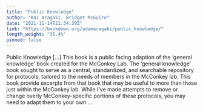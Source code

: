 ```yaml
---
title: "Public Knowledge"
author: "Kai Aragaki, Bridget McGuire"
date: "2021-11-14T21:34:39Z"
link: "https://bookdown.org/adamaragaki/public_knowledge/"
length_weight: "35.4%"
pinned: false
---
```


Public Knowledge [...] This book is a public facing adaption of the ‘general knowledge’ book created for the McConkey Lab. The ‘general knowledge’ book sought to serve as a central, standardized, and searchable repository for protocols, tailored to the needs of members in the McConkey lab. This book provide excerpts from that book that may be useful to more than those just within the McConkey lab. While I’ve made attempts to remove or change overly McConkey-specific portions of these protocols, you may need to adapt them to your own ...
